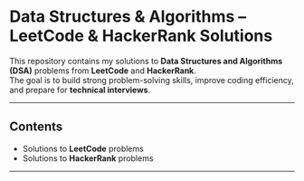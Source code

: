 # Data Structures & Algorithms – LeetCode & HackerRank Solutions

This repository contains my solutions to **Data Structures and Algorithms (DSA)** problems from **LeetCode** and **HackerRank**.  
The goal is to build strong problem-solving skills, improve coding efficiency, and prepare for **technical interviews**.

---

## Contents
- Solutions to **LeetCode** problems  
- Solutions to **HackerRank** problems  


---

